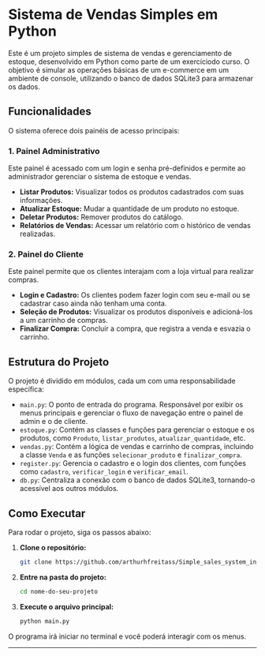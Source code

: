 # Sistema de Vendas Simples em Python

Este é um projeto simples de sistema de vendas e gerenciamento de estoque, desenvolvido em Python como parte de um exercíciodo curso. O objetivo é simular as operações básicas de um e-commerce em um ambiente de console, utilizando o banco de dados SQLite3 para armazenar os dados.

## Funcionalidades

O sistema oferece dois painéis de acesso principais:

### 1. Painel Administrativo

Este painel é acessado com um login e senha pré-definidos e permite ao administrador gerenciar o sistema de estoque e vendas.

* **Listar Produtos:** Visualizar todos os produtos cadastrados com suas informações.
* **Atualizar Estoque:** Mudar a quantidade de um produto no estoque.
* **Deletar Produtos:** Remover produtos do catálogo.
* **Relatórios de Vendas:** Acessar um relatório com o histórico de vendas realizadas.

### 2. Painel do Cliente

Este painel permite que os clientes interajam com a loja virtual para realizar compras.

* **Login e Cadastro:** Os clientes podem fazer login com seu e-mail ou se cadastrar caso ainda não tenham uma conta.
* **Seleção de Produtos:** Visualizar os produtos disponíveis e adicioná-los a um carrinho de compras.
* **Finalizar Compra:** Concluir a compra, que registra a venda e esvazia o carrinho.

## Estrutura do Projeto

O projeto é dividido em módulos, cada um com uma responsabilidade específica:

* `main.py`: O ponto de entrada do programa. Responsável por exibir os menus principais e gerenciar o fluxo de navegação entre o painel de admin e o de cliente.
* `estoque.py`: Contém as classes e funções para gerenciar o estoque e os produtos, como `Produto`, `listar_produtos`, `atualizar_quantidade`, etc.
* `vendas.py`: Contém a lógica de vendas e carrinho de compras, incluindo a classe `Venda` e as funções `selecionar_produto` e `finalizar_compra`.
* `register.py`: Gerencia o cadastro e o login dos clientes, com funções como `cadastro`, `verificar_login` e `verificar_email`.
* `db.py`: Centraliza a conexão com o banco de dados SQLite3, tornando-o acessível aos outros módulos.

## Como Executar

Para rodar o projeto, siga os passos abaixo:

1.  **Clone o repositório:**
    ```bash
    git clone https://github.com/arthurhfreitass/Simple_sales_system_in_py.git
    ```

2.  **Entre na pasta do projeto:**
    ```bash
    cd nome-do-seu-projeto
    ```

3.  **Execute o arquivo principal:**
    ```bash
    python main.py
    ```

O programa irá iniciar no terminal e você poderá interagir com os menus.

---
